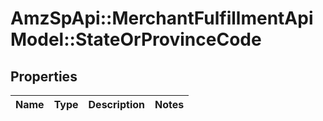 # AmzSpApi::MerchantFulfillmentApiModel::StateOrProvinceCode

## Properties
Name | Type | Description | Notes
------------ | ------------- | ------------- | -------------

